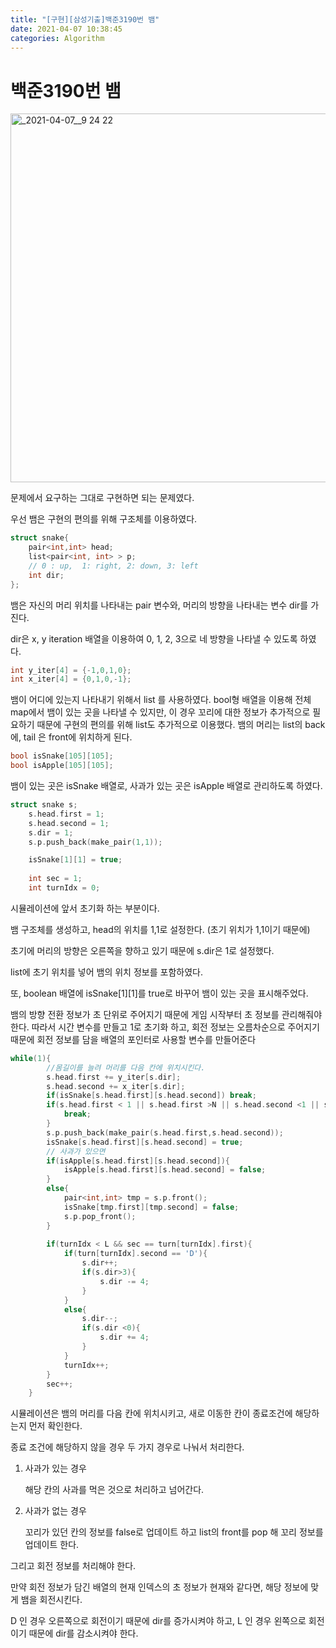 ```yaml
---
title: "[구현][삼성기출]백준3190번 뱀"
date: 2021-04-07 10:38:45
categories: Algorithm
---
```

# 백준3190번 뱀

<img width="590" alt="_2021-04-07__9 24 22" src="https://user-images.githubusercontent.com/55180768/113797965-32005e80-978d-11eb-88b6-8bfd4b3effdf.png">

문제에서 요구하는 그대로 구현하면 되는 문제였다. 

우선 뱀은 구현의 편의를 위해 구조체를 이용하였다. 

```cpp
struct snake{
    pair<int,int> head;
    list<pair<int, int> > p;
    // 0 : up,  1: right, 2: down, 3: left
    int dir;
};
```

뱀은 자신의 머리 위치를 나타내는 pair 변수와, 머리의 방향을 나타내는 변수 dir를 가진다. 

dir은 x, y iteration 배열을 이용하여 0, 1, 2, 3으로 네 방향을 나타낼 수 있도록 하였다. 

```cpp
int y_iter[4] = {-1,0,1,0};
int x_iter[4] = {0,1,0,-1};
```

뱀이 어디에 있는지 나타내기 위해서 list 를 사용하였다. bool형 배열을 이용해 전체 map에서 뱀이 있는 곳을 나타낼 수 있지만, 이 경우 꼬리에 대한 정보가 추가적으로 필요하기 때문에 구현의 편의를 위해 list도 추가적으로 이용했다. 뱀의 머리는 list의 back에, tail 은 front에 위치하게 된다. 

```cpp
bool isSnake[105][105];
bool isApple[105][105];
```

뱀이 있는 곳은 isSnake 배열로, 사과가 있는 곳은 isApple 배열로 관리하도록 하였다. 

```cpp
struct snake s;
    s.head.first = 1;
    s.head.second = 1;
    s.dir = 1;
    s.p.push_back(make_pair(1,1));

    isSnake[1][1] = true;
    
    int sec = 1;
    int turnIdx = 0;
```

시뮬레이션에 앞서 초기화 하는 부분이다. 

뱀 구조체를 생성하고, head의 위치를 1,1로 설정한다. (초기 위치가 1,1이기 때문에)

초기에 머리의 방향은 오른쪽을 향하고 있기 때문에 s.dir은 1로 설정했다. 

list에 초기 위치를 넣어 뱀의 위치 정보를 포함하였다. 

또, boolean 배열에 isSnake[1][1]를 true로 바꾸어 뱀이 있는 곳을 표시해주었다. 

뱀의 방향 전환 정보가 초 단위로 주어지기 때문에 게임 시작부터 초 정보를 관리해줘야 한다. 따라서 시간 변수를 만들고 1로 초기화 하고, 회전 정보는 오름차순으로 주어지기 때문에 회전 정보를 담을 배열의 포인터로 사용할 변수를 만들어준다

```cpp
while(1){
        //몸길이를 늘려 머리를 다음 칸에 위치시킨다.
        s.head.first += y_iter[s.dir];
        s.head.second += x_iter[s.dir];
        if(isSnake[s.head.first][s.head.second]) break;
        if(s.head.first < 1 || s.head.first >N || s.head.second <1 || s.head.second >N){
            break;
        }
        s.p.push_back(make_pair(s.head.first,s.head.second));
        isSnake[s.head.first][s.head.second] = true;
        // 사과가 있으면
        if(isApple[s.head.first][s.head.second]){
            isApple[s.head.first][s.head.second] = false;
        }
        else{
            pair<int,int> tmp = s.p.front();
            isSnake[tmp.first][tmp.second] = false;
            s.p.pop_front();
        }
        
        if(turnIdx < L && sec == turn[turnIdx].first){
            if(turn[turnIdx].second == 'D'){
                s.dir++;
                if(s.dir>3){
                    s.dir -= 4;
                }
            }
            else{
                s.dir--;
                if(s.dir <0){
                    s.dir += 4;
                }
            }
            turnIdx++;
        }
        sec++;
    }
```

시뮬레이션은 뱀의 머리를 다음 칸에 위치시키고, 새로 이동한 칸이 종료조건에 해당하는지 먼저 확인한다. 

종료 조건에 해당하지 않을 경우 두 가지 경우로 나눠서 처리한다. 

1. 사과가 있는 경우

    해당 칸의 사과를 먹은 것으로 처리하고 넘어간다.

2. 사과가 없는 경우

    꼬리가 있던 칸의 정보를 false로 업데이트 하고 list의 front를 pop 해 꼬리 정보를 업데이트 한다.

그리고 회전 정보를 처리해야 한다. 

만약 회전 정보가 담긴 배열의 현재 인덱스의 초 정보가 현재와 같다면, 해당 정보에 맞게 뱀을 회전시킨다. 

D 인 경우 오른쪽으로 회전이기 때문에 dir를 증가시켜야 하고, L 인 경우 왼쪽으로 회전이기 때문에 dir를 감소시켜야 한다.
